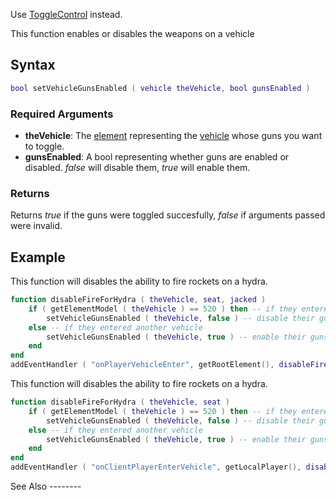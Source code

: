 Use [ToggleControl](/docs/ToggleControl.md "wikilink") instead.

This function enables or disables the weapons on a vehicle

Syntax
------

``` lua
bool setVehicleGunsEnabled ( vehicle theVehicle, bool gunsEnabled )
```

### Required Arguments

-   **theVehicle**: The [element](/docs/element.md "wikilink") representing the [vehicle](/vehicle.md "wikilink") whose guns you want to toggle.
-   **gunsEnabled**: A bool representing whether guns are enabled or disabled. *false* will disable them, *true* will enable them.

### Returns

Returns *true* if the guns were toggled succesfully, *false* if arguments passed were invalid.

Example
-------

<section name="Example 1" class="server" show="true">
This function will disables the ability to fire rockets on a hydra.

``` lua
function disableFireForHydra ( theVehicle, seat, jacked )
    if ( getElementModel ( theVehicle ) == 520 ) then -- if they entered a hydra
        setVehicleGunsEnabled ( theVehicle, false ) -- disable their guns
    else -- if they entered another vehicle
        setVehicleGunsEnabled ( theVehicle, true ) -- enable their guns
    end
end
addEventHandler ( "onPlayerVehicleEnter", getRootElement(), disableFireForHydra )
```

</section>
<section name="Example 2" class="client" show="false">
This function will disables the ability to fire rockets on a hydra.

``` lua
function disableFireForHydra ( theVehicle, seat )
    if ( getElementModel ( theVehicle ) == 520 ) then -- if they entered a hydra
        setVehicleGunsEnabled ( theVehicle, false ) -- disable their guns
    else -- if they entered another vehicle
        setVehicleGunsEnabled ( theVehicle, true ) -- enable their guns
    end
end
addEventHandler ( "onClientPlayerEnterVehicle", getLocalPlayer(), disableFireForHydra )
```

</section>
See Also
--------

